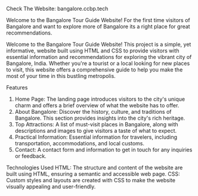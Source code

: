 Check The Website: bangalore.ccbp.tech

Welcome to the Bangalore Tour Guide Website! For the first time visitors of Bangalore and want to explore more of Bangalore its a right place for great recommendations.

Welcome to the Bangalore Tour Guide Website! This project is a simple, yet informative, website built using HTML and CSS to provide visitors with essential information and recommendations for exploring the vibrant city of Bangalore, India. Whether you're a tourist or a local looking for new places to visit, this website offers a comprehensive guide to help you make the most of your time in this bustling metropolis.

Features
1. Home Page: The landing page introduces visitors to the city's unique charm and offers a brief overview of what the website has to offer.
2. About Bangalore: Discover the history, culture, and traditions of Bangalore. This section provides insights into the city's rich heritage.
3. Top Attractions: A list of must-visit places in Bangalore, along with descriptions and images to give visitors a taste of what to expect.
4. Practical Information: Essential information for travelers, including transportation, accommodations, and local customs.
5. Contact: A contact form and information to get in touch for any inquiries or feedback.

Technologies Used
HTML: The structure and content of the website are built using HTML, ensuring a semantic and accessible web page.
CSS: Custom styles and layouts are created with CSS to make the website visually appealing and user-friendly.
